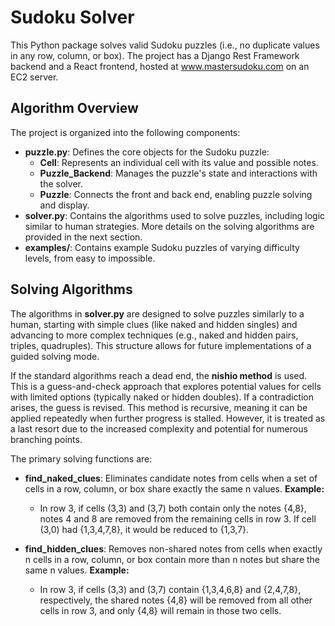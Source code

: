 # Sudoku Solver
This Python package solves valid Sudoku puzzles (i.e., no duplicate values in any row, column, or box). The project has a Django Rest Framework backend and a React frontend, hosted at www.mastersudoku.com on an EC2 server.

## Algorithm Overview
The project is organized into the following components:

- **puzzle.py**: Defines the core objects for the Sudoku puzzle:
  - **Cell**: Represents an individual cell with its value and possible notes.
  - **Puzzle_Backend**: Manages the puzzle's state and interactions with the solver.
  - **Puzzle**: Connects the front and back end, enabling puzzle solving and display.
- **solver.py**: Contains the algorithms used to solve puzzles, including logic similar to human strategies. More details on the solving algorithms are provided in the next section.
- **examples/**: Contains example Sudoku puzzles of varying difficulty levels, from easy to impossible.

## Solving Algorithms
The algorithms in **solver.py** are designed to solve puzzles similarly to a human, starting with simple clues (like naked and hidden singles) and advancing to more complex techniques (e.g., naked and hidden pairs, triples, quadruples). This structure allows for future implementations of a guided solving mode.

If the standard algorithms reach a dead end, the **nishio method** is used. This is a guess-and-check approach that explores potential values for cells with limited options (typically naked or hidden doubles). If a contradiction arises, the guess is revised. This method is recursive, meaning it can be applied repeatedly when further progress is stalled. However, it is treated as a last resort due to the increased complexity and potential for numerous branching points.

The primary solving functions are:
- **find_naked_clues**: Eliminates candidate notes from cells when a set of cells in a row, column, or box share exactly the same n values. 
  **Example:**
  - In row 3, if cells (3,3) and (3,7) both contain only the notes {4,8}, notes 4 and 8 are removed from the remaining cells in row 3. If cell (3,0) had {1,3,4,7,8}, it would be reduced to {1,3,7}.

- **find_hidden_clues**: Removes non-shared notes from cells when exactly n cells in a row, column, or box contain more than n notes but share the same n values.
  **Example:**
  - In row 3, if cells (3,3) and (3,7) contain {1,3,4,6,8} and {2,4,7,8}, respectively, the shared notes {4,8} will be removed from all other cells in row 3, and only {4,8} will remain in those two cells.
